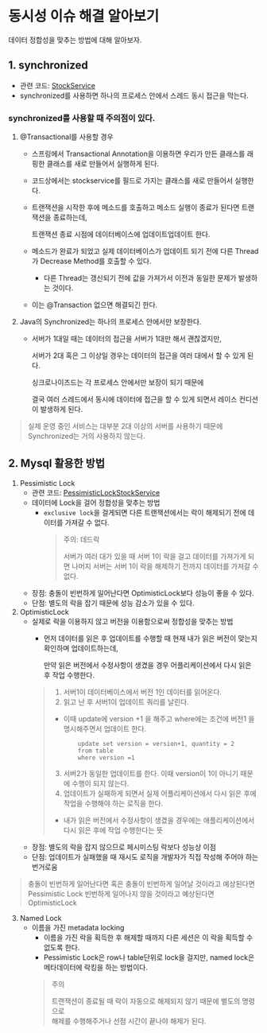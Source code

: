 # 동시성 이슈 해결 알아보기

데이터 정합성을 맞추는 방법에 대해 알아보자.

## 1. synchronized
- 관련 코드: [StockService](src/main/java/com/example/stock/service/StockService.java)
- synchronized를 사용하면 하나의 프로세스 안에서 스레드 동시 접근을 막는다.

### synchronized를 사용할 때 주의점이 있다.
1. @Transactional를 사용할 경우
   - 스프링에서 Transactional Annotation을 이용하면 우리가 만든 클래스를
     래핑한 클래스를 새로 만들어서 실행하게 된다.
  
   - 코드상에서는 stockservice를 필드로 가지는 클래스를 새로 만들어서 실행한다.
  
   - 트랜잭션을 시작한 후에 메소드를 호출하고 메소드 실행이 종료가 된다면 트랜잭션을 종료하는데,
    
     트랜잭션 종료 시점에 데이터베이스에 업데이트업데이트 한다.

   - 메소드가 완료가 되었고 실제 데이터베이스가 업데이트 되기 전에 다른 Thread가 Decrease Method를 호출할 수 있다.
     - 다른 Thread는 갱신되기 전에 값을 가져가서 이전과 동일한 문제가 발생하는 것이다.
   - 이는 @Transaction 없으면 해결되긴 한다.
2. Java의 Synchronized는 하나의 프로세스 안에서만 보장한다.
    - 서버가 1대일 때는 데이터의 접근을 서버가 1대만 해서 괜찮겠지만,
      
      서버가 2대 혹은 그 이상일 경우는 데이터의 접근을 여러 대에서 할 수 있게 된다.
   
      싱크로나이즈드는 각 프로세스 안에서만 보장이 되기 때문에 
    
      결국 여러 스레드에서 동시에 데이터에 접근을 할 수 있게 되면서 레이스 컨디션이 발생하게 된다.

> 실제 운영 중인 서비스는 대부분 2대 이상의 서버를 사용하기 때문에
> Synchronized는 거의 사용하지 않는다.

## 2. Mysql 활용한 방법

1. Pessimistic Lock
    - 관련 코드: [PessimisticLockStockService](src/main/java/com/example/stock/service/PessimisticLockStockService.java)
    - 데이터에 Lock을 걸어 정합성을 맞추는 방법
      - `exclusive lock`을 걸게되면 다른 트랜잭션에서는 락이 해제되기 전에 데이터를 가져갈 수 없다.
        > 주의: 데드락
        > 
        > 서버가 여러 대가 있을 때 서버 1이 락을 걸고 데이터를 가져가게 되면 
        > 나머지 서버는 서버 1이 락을 해제하기 전까지 데이터를 가져갈 수 없다.
    - 장점: 충돌이 빈번하게 일어난다면 OptimisticLock보다 성능이 좋을 수 있다.
    - 단점: 별도의 락을 잡기 때문에 성능 감소가 있을 수 있다.
2. OptimisticLock
    - 실제로 락을 이용하지 않고 버전을 이용함으로써 정합성을 맞추는 방법
      - 먼저 데이터를 읽은 후 업데이트를 수행할 때 현재 내가 읽은 버전이 맞는지 확인하며 업데이트하는데, 
      
        만약 읽은 버전에서 수정사항이 생겼을 경우 어플리케이션에서 다시 읽은 후 작업 수행한다.
      > 1. 서버1이 데이터베이스에서 버전 1인 데이터를 읽어온다.
      > 2. 읽고 난 후 서버1이 업데이트 쿼리를 날린다.
      >   - 이때 update에 version +1 을 해주고 where에는 조건에 버전1 을 명시해주면서 업데이트 한다. 
      >     ```mysql
      >         update set version = version+1, quantity = 2
      >         from table 
      >         where version =1
      >     ```
      > 3. 서버2가 동일한 업데이트를 한다. 이때 version이 1이 아니기 때문에 수행이 되지 않는다.
      > 4. 업데이트가 실패하게 되면서 실제 어플리케이션에서 다시 읽은 후에 작업을 수행해야 하는 로직을 한다.
      >   - 내가 읽은 버전에서 수정사항이 생겼을 경우에는 애플리케이션에서 다시 읽은 후에 작업 수행한다는 뜻
    - 장점: 별도의 락을 잡지 않으므로 페시미스팅 락보다 성능상 이점
    - 단점: 업데이트가 실패했을 때 재시도 로직을 개발자가 직접 작성해 주어야 하는 번거로움
> 충돌이 빈번하게 일어난다면 혹은 충돌이 빈번하게 일어날 것이라고 예상된다면 Pessimistic Lock
> 빈번하게 일어나지 않을 것이라고 예상된다면 OptimisticLock
3. Named Lock
    - 이름을 가진 metadata locking
      - 이름을 가진 락을 획득한 후 해제할 때까지 다른 세션은 이 락을 획득할 수 없도록 한다.
      - Pessimistic Lock은 row나 table단위로 lock을 걸지만, named lock은 메타데이터에 락킹을 하는 방법이다.
      > 주의
      > 
      > 트랜잭션이 종료될 때 락이 자동으로 해제되지 않기 때문에 별도의 명령으로   
      > 해제를 수행해주거나 선점 시간이 끝나야 해제가 된다.

